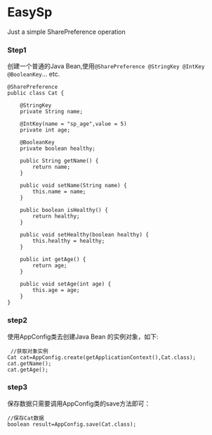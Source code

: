 # EasySp
Just a simple SharePreference operation

### Step1
创建一个普通的Java Bean,使用`@SharePreference @StringKey @IntKey @BooleanKey`... etc.
```
@SharePreference
public class Cat {

    @StringKey
    private String name;

    @IntKey(name = "sp_age",value = 5)
    private int age;

    @BooleanKey
    private boolean healthy;

    public String getName() {
        return name;
    }

    public void setName(String name) {
        this.name = name;
    }

    public boolean isHealthy() {
        return healthy;
    }

    public void setHealthy(boolean healthy) {
        this.healthy = healthy;
    }

    public int getAge() {
        return age;
    }

    public void setAge(int age) {
        this.age = age;
    }
}
```

### step2
使用AppConfig类去创建Java Bean 的实例对象，如下:
```
 //获取对象实例
Cat cat=AppConfig.create(getApplicationContext(),Cat.class);
cat.getName();
cat.getAge();
```

### step3
保存数据只需要调用AppConfig类的save方法即可：
```
//保存Cat数据
boolean result=AppConfig.save(Cat.class);
```
